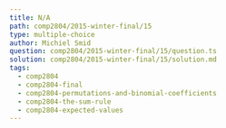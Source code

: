 ```yaml
---
title: N/A
path: comp2804/2015-winter-final/15
type: multiple-choice
author: Michiel Smid
question: comp2804/2015-winter-final/15/question.ts
solution: comp2804/2015-winter-final/15/solution.md
tags:
  - comp2804
  - comp2804-final
  - comp2804-permutations-and-binomial-coefficients
  - comp2804-the-sum-rule
  - comp2804-expected-values
---
```

